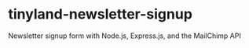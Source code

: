 # tinyland-newsletter-signup
Newsletter signup form with Node.js, Express.js, and the MailChimp API
